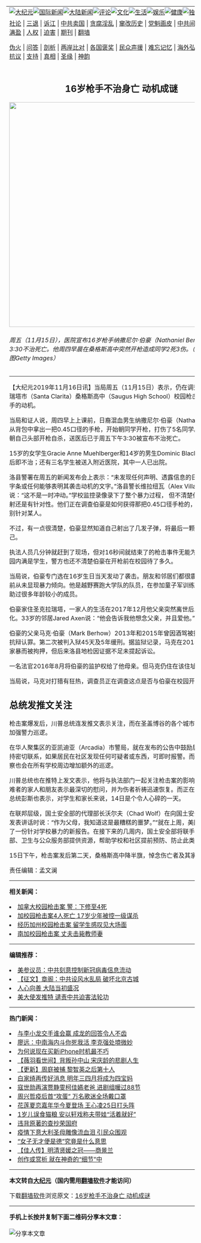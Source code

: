 <a name="1" id="1" target="_blank"></a><span id="1"></span>
<table align=center border="0"><tr><td colspan="2" VALIGN=TOP><a href="https://github.com/snzyvt308/djy/blob/master/gb/nsc413.md#1"><img src="https://raw.githubusercontent.com/snzyvt308/www/master/t/djy/1.jpg" title="大纪元"></a><a href="https://github.com/snzyvt308/djy/blob/master/gb/n24hr.md#1"><img src="https://raw.githubusercontent.com/snzyvt308/www/master/t/djy/3.jpg" title="国际新闻"></a><a href="https://github.com/snzyvt308/djy/blob/master/gb/nsc413.md#1"><img src="https://raw.githubusercontent.com/snzyvt308/www/master/t/djy/4.jpg" title="大陆新闻"></a><a href="https://github.com/snzyvt308/djy/blob/master/gb/news392.md#1"><img src="https://raw.githubusercontent.com/snzyvt308/www/master/t/djy/5.jpg" title="评论"></a><a href="https://github.com/snzyvt308/djy/blob/master/gb/news2007.md#1"><img src="https://raw.githubusercontent.com/snzyvt308/www/master/t/djy/6.jpg" title="文化"></a><a href="https://github.com/snzyvt308/djy/blob/master/gb/news2008.md#1"><img src="https://raw.githubusercontent.com/snzyvt308/www/master/t/djy/7.jpg" title="生活"></a><a href="https://github.com/snzyvt308/djy/blob/master/gb/ncyule.md#1"><img src="https://raw.githubusercontent.com/snzyvt308/www/master/t/djy/8.jpg" title="娱乐"></a><a href="https://github.com/snzyvt308/djy/blob/master/gb/nsc1002.md#1"><img src="https://raw.githubusercontent.com/snzyvt308/www/master/t/djy/9.jpg" title="健康"><a href="https://github.com/snzyvt308/djy/blob/master/gb/nf6092.md#1"><img src="https://raw.githubusercontent.com/snzyvt308/www/master/t/djy/10a.jpg" title="独家"></a><a href="https://github.com/snzyvt308/djy/blob/master/gb/nf4514.md#1"><img src="https://raw.githubusercontent.com/snzyvt308/www/master/t/djy/12a.jpg" title="头条"></a></td></tr>
<tr><td colspan="2" VALIGN=TOP><a target="_blank" href="https://github.com/snzyvt308/djy/blob/master/gb/9p.md#1">社论</a> | <a target="_blank" href="https://github.com/snzyvt308/djy/blob/master/gb/nf5657.md#1">三退</a> | <a target="_blank" href="https://github.com/snzyvt308/djy/blob/master/gb/nf6124.md#1">诉江</a> | <a target="_blank" href="https://github.com/snzyvt308/djy/blob/master/gb/nf1176117.md#1">中共卖国</a> | <a target="_blank" href="https://github.com/snzyvt308/djy/blob/master/gb/nf5773.md#1">贪腐淫乱</a> | <a target="_blank" href="https://github.com/snzyvt308/djy/blob/master/gb/nf1176115.md#1">窜改历史</a> | <a target="_blank" href="https://github.com/snzyvt308/djy/blob/master/gb/nf1176107.md#1">党魁画皮</a> | <a target="_blank" href="https://github.com/snzyvt308/djy/blob/master/gb/nf1320400.md#1">中共间谍</a> | <a target="_blank" href="https://github.com/snzyvt308/djy/blob/master/gb/nf1176114.md#1">破坏传统</a> | <a target="_blank" href="https://github.com/snzyvt308/ntdtv/blob/master/gb/prog447_1.md#1">恶贯满盈</a> | <a target="_blank" href="https://github.com/snzyvt308/djy/blob/master/gb/ncid278.md#1">人权</a> | <a target="_blank" href="https://github.com/snzyvt308/djy/blob/master/gb/nf1176111.md#1">迫害</a> | <a target="_blank" href="https://gitlab.com/szzdlab/mh-qikan/blob/master/README.md#1">期刊</a> | <a target="_blank" href="https://github.com/snzyvt308/www/blob/master/README.md?zsrh#8">翻墙</a></p><p><a target="_blank" href="https://github.com/snzyvt308/djy/blob/master/gb/nf5562.md#1">伪火</a> | <a target="_blank" href="https://github.com/snzyvt308/djy/blob/master/gb/nf4378.md#1">问答</a> | <a target="_blank" href="https://github.com/snzyvt308/djy/blob/master/gb/nf5792.md#1">剖析</a> | <a target="_blank" href="https://github.com/snzyvt308/djy/blob/master/gb/nf5735.md#1">两岸比对</a> | <a target="_blank" href="https://github.com/snzyvt308/djy/blob/master/gb/nf6119.md#1">各国褒奖</a> | <a target="_blank" href="https://github.com/snzyvt308/djy/blob/master/gb/nf6120.md#1">民众声援</a> | <a target="_blank" href="https://github.com/snzyvt308/djy/blob/master/gb/nf1188594.md#1">难忘记忆</a> | <a target="_blank" href="https://github.com/snzyvt308/djy/blob/master/gb/nf3180.md#1">海外弘传</a> | <a target="_blank" href="https://github.com/snzyvt308/djy/blob/master/gb/nf5410.md#1">万人上访</a> | <a target="_blank" href="https://github.com/snzyvt308/ntdtv/blob/master/gb/prog1530_1.md#1">和平抗议</a> | <a target="_blank" href="https://github.com/snzyvt308/djy/blob/master/gb/nf4386.md#1">支持</a> | <a target="_blank" href="https://github.com/snzyvt308/djy/blob/master/gb/nf4389.md#1">真相</a> | <a target="_blank" href="https://github.com/snzyvt308/djy/blob/master/gb/nf5790.md#1">圣缘</a> | <a target="_blank" href="https://github.com/snzyvt308/djy/blob/master/gb/nf4786.md#1">神韵</a></td></tr>
<tr><td VALIGN=TOP width="626"><h2 align=center>16岁枪手不治身亡 动机成谜</h2>
<img width="600" src="https://i.epochtimes.com/assets/uploads/2019/11/15d7822ab41f0135_ttl7daysiv_Screen_Shot_2019-11-15_at_6.00.32_PM-1-e1573874440719.png" />
<h6>周五（11月15日），医院宣布16岁枪手纳撒尼尔·伯豪（Nathaniel Berhow）于下午3:30不治死亡。他周四早晨在桑格斯高中突然开枪造成同学2死3伤。（左图脸书，右图Getty Images）
</h6>
<hr>
	<p>【大纪元2019年11月16日讯】当局周五（11月15日）表示，仍在调查洛县圣克拉瑞塔市（Santa Clarita）<ahref="https://github.com/snzyvt308/djy/blob/master/gb/tag/%E6%A1%91%E6%A0%BC%E6%96%AF%E9%AB%98%E4%B8%AD.md#1">桑格斯高中</a>（Saugus High School）<ahref="https://github.com/snzyvt308/djy/blob/master/gb/tag/%E6%A0%A1%E5%9B%AD%E6%9E%AA%E5%87%BB%E6%A1%88.md#1">校园枪击案</a>中16岁枪手的动机。</p>
<p>当局和证人说，周四早上上课前，日裔混血男生纳撒尼尔·伯豪（Nathaniel Berhow）从背包中拿出一把0.45口径的手枪，开始朝同学开枪，打伤了5名同学。最后，伯豪朝自己头部开枪自杀，送医后已于周五下午3:30被宣布不治死亡。</p>
<p>15岁的女学生Gracie Anne Muehlberger和14岁的男生Dominic Blackwell周四送医后即不治；还有三名学生被送入附近医院，其中一人已出院。</p>
<p>洛县警署在周五的新闻发布会上表示：“未发现任何声明、透露信息的日记、自杀相关字条或任何能够表明其袭击动机的文字。”洛县警长维拉纽瓦（Alex Villanueva）说：“这不是一时冲动。”学校监控录像录下了整个暴力过程， 但不清楚伯豪是随即乱射还是有针对性。他们正在调查伯豪是如何获得那把0.45口径手枪的，以及他是否特别针对某人。</p>
<p>不过，有一点很清楚，伯豪显然知道自己射出了几发子弹，将最后一颗子弹留给了自己。</p>
<p>执法人员几分钟就赶到了现场，但对16秒间就结束了的枪击事件无能为力。当时，校园内满是学生，警方也还不清楚伯豪在开枪前在校园待了多久。</p>
<p>当局说，伯豪专门选在16岁生日当天发动了袭击。朋友和邻居们都很震惊，说伯豪之前从未显现暴力倾向。他是越野赛跑大学队的队员，在参加童子军训练营时，还曾帮助过很多年龄较小的成员。</p>
<p>伯豪家住圣克拉瑞塔，一家人的生活在2017年12月他父亲突然离世后发生了巨大变化。33岁的邻居Jared Axen说：“他会告诉我他想念父亲，并且爱他。”</p>
<p>伯豪的父亲马克·伯豪（Mark Berhow）2013年和2015年曾因酒驾被捕，两次都无抗辩认罪。第二次被判入狱45天及5年缓刑。据监狱记录，马克在2015年还因涉嫌家暴而被拘押，但后来洛县地检因证据不足未提起诉讼。</p>
<p>一名法官2016年8月将伯豪的监护权给了他母亲。但马克仍住在该住址。</p>
<p>当局说，马克对打猎有狂热，调查员正在调查这点是否与伯豪在校园开枪有关。</p>
<h2>总统发推文关注</h2>
<p>枪击案爆发后，川普总统连发推文表示关注，而在圣盖博谷的各个城市警局也表示会加强警力巡逻。</p>
<p>在华人聚集区的亚凯迪亚（Arcadia）市警局，就在发布的公告中鼓励居民与警局保持密切联系，如果居民在社区发现任何可疑者或东西，可即时报警。而预防起见，警察也会在所有学校周边增加额外的巡逻。</p>
<p>川普总统也在推特上发文表示，他将与执法部门一起关注枪击案的影响。并向不幸遇难者的家人和朋友表示最深切的慰问，并为伤者祈祷迅速恢复。而正在访问加州的副总统彭斯也表示，对学生和家长来说，14日是个令人心碎的一天。</p>
<p>在联邦层级，国土安全部的代理部长沃尔夫（Chad Wolf）在向国土安全顾问委员会发表讲话时说：“作为父母，我知道这是最糟糕的噩梦。”“就在上周，美国特勤局发布了一份针对学校暴力的新报告。在接下来的几周内，国土安全部将联手教育部、司法部、卫生与公众服务部提供资源，帮助学校和社区提前预防、防止此类威胁发生。”</p>
<p>15日下午，枪击案发后第二天，<ahref="https://github.com/snzyvt308/djy/blob/master/gb/tag/%E6%A1%91%E6%A0%BC%E6%96%AF%E9%AB%98%E4%B8%AD.md#1">桑格斯高中</a>降半旗，悼念伤亡者及其家属。◇</p>
<p>责任编辑：孟文澜</p>
	
<hr>


<strong>相关新闻：</strong>
<li><a href="https://github.com/snzyvt308/djy/blob/master/gb/16/1/23/n4623754.md#1">加拿大校园枪击案 警：下修至4死</a></li>
<li><a href="https://github.com/snzyvt308/djy/blob/master/gb/16/1/25/n4624896.md#1">加校园枪击案4人死亡 17岁少年被控一级谋杀</a></li>
<li><a href="https://github.com/snzyvt308/djy/blob/master/gb/16/6/2/n7958496.md#1">经历加州校园枪击案 留学生感叹见大场面</a></li>
<li><a href="https://github.com/snzyvt308/djy/blob/master/gb/17/4/11/n9024701.md#1">南加校园枪击案  丈夫击毙教师妻</a></li>
<hr>


<strong>编辑推荐：</strong>
<li><a href="https://github.com/onzhi266/djy/blob/master/gb/20/2/22/n11887949.md#1">美参议员：中共刻意控制新冠病毒信息流动</a></li>
<li><a href="https://github.com/tsiac2612/djy/blob/master/gb/19/3/9/n11101863.md#1" target="_blank">【征文】章阁：中共设风水乱局 破坏北京古城</a></li><li><a href="https://github.com/snzyvt308/djy/blob/master/gb/15/7/17/n4482910.md?dfh#1" target="_blank">人心向善 大陆当初盛况</a></li><li><a href="https://github.com/tsiac2612/djy/blob/master/gb/19/7/29/n11417416.md#1" target="_blank">美大使发推特 谴责中共迫害法轮功</a></li>
<hr>

<strong>热门新闻：</strong>
<li><a href="https://github.com/snzyvt308/djy/blob/master/gb/20/8/9/n12318283.md#1">与李小龙交手谁会赢 成龙的回答令人不齿</a></li>
<li><a href="https://github.com/snzyvt308/djy/blob/master/gb/20/8/9/n12316879.md#1">廖远：中南海内斗你死我活 李克强处境微妙</a></li>
<li><a href="https://github.com/snzyvt308/djy/blob/master/gb/20/8/7/n12312698.md#1">为何说现在买新iPhone时机最不巧</a></li>
<li><a href="https://github.com/snzyvt308/djy/blob/master/gb/20/8/9/n12318126.md#1">【薇羽看世间】背叛孙中山 宋庆龄的悲剧人生</a></li>
<li><a href="https://github.com/snzyvt308/djy/blob/master/gb/20/8/10/n12318484.md#1">【更新】周庭被捕 黎智英之后第十人</a></li>
<li><a href="https://github.com/snzyvt308/djy/blob/master/gb/20/8/8/n12316083.md#1">白家绮再传好消息 明年三四月将成为四宝妈</a></li>
<li><a href="https://github.com/snzyvt308/djy/blob/master/gb/20/8/9/n12316868.md#1">寇世勋再演贾静雯柯佳嬿老爸  进剧组暖过88节</a></li>
<li><a href="https://github.com/snzyvt308/djy/blob/master/gb/20/8/9/n12316930.md#1">周兴哲疫后首“攻蛋” 万名歌迷全场戴口罩</a></li>
<li><a href="https://github.com/snzyvt308/djy/blob/master/gb/20/8/9/n12316975.md#1">花莲夏恋嘉年华今夏登场 王心凌25日打头阵</a></li>
<li><a href="https://github.com/snzyvt308/djy/blob/master/gb/20/8/9/n12317185.md#1">1岁儿误食猫粮 安以轩戏称夫带娃“活着就好”</a></li>
<li><a href="https://github.com/snzyvt308/djy/blob/master/gb/20/6/1/n12153439.md#1">违背原著的查抄荣国府</a></li>
<li><a href="https://github.com/snzyvt308/djy/blob/master/gb/20/8/9/n12317099.md#1">疫情下意大利圣母雕像流血泪 引民众围观</a></li>
<li><a href="https://github.com/snzyvt308/djy/blob/master/gb/20/8/7/n12313595.md#1">“女子无才便是德”究竟是什么意思</a></li>
<li><a href="https://github.com/snzyvt308/djy/blob/master/gb/20/8/4/n12306901.md#1">【佳人传】明清贤媛之冠——商景兰</a></li>
<li><a href="https://github.com/snzyvt308/djy/blob/master/gb/20/8/2/n12300716.md#1">创作或赏析 就在神奇的“细节”中</a></li>
<hr>

<strong>本文转自<a href="https://www.epochtimes.com">大纪元</a>（国内需用<a href="https://github.com/snzyvt308/www/blob/master/README.md#8">翻墙软件</a>才能访问）</strong><p>下载<a href="https://github.com/snzyvt308/www/blob/master/README.md#8">翻墙软件</a>浏览原文：<a href="https://www.epochtimes.com/gb/19/11/16/n11659530.htm">16岁枪手不治身亡 动机成谜</a></p><hr>

<strong>手机上长按并复制下面二维码分享本文章：</strong><br><br><img src="http://www.szzd.org/v.php?action=qrcode&url=https://github.com/snzyvt308/djy/blob/master/gb/19/11/16/n11659530.md%231" title="分享本文章"></td><td VALIGN=TOP><a href="https://github.com/snzyvt308/djy/blob/master/gb/16/1/21/n4622075.md?dfh#1" target="_blank"><img src="https://raw.githubusercontent.com/snzyvt308/djy/master/gb/300/wei-f1.jpg" title="中共的伪火骗局"  alt="中共的伪火骗局"></a><br><a href="https://github.com/snzyvt308/www/blob/master/README.md?dfh#9" target="_blank"><img src="https://raw.githubusercontent.com/snzyvt308/djy/master/gb/300/yong-h.jpg" title="永恒的见证"  alt="永恒的见证"></a><br><a href="https://github.com/snzyvt308/djy/blob/master/gb/13/9/29/n3974789.md?dfh#1" target="_blank"><img src="https://raw.githubusercontent.com/snzyvt308/djy/master/gb/300/shang-lnz.jpg" title="善良女子被中共投男牢"  alt="善良女子被中共投男牢"></a><br><a href="https://github.com/snzyvt308/djy/blob/master/gb/16/3/16/n4663449.md?dfh#1" target="_blank"><img src="https://raw.githubusercontent.com/snzyvt308/djy/master/gb/300/huo-z3.jpg" title="警卫目击活摘器官"  alt="警卫目击活摘器官"></a><br><a href="https://github.com/snzyvt308/djy/blob/master/gb/16/8/7/n8177641.md?dfh#1" target="_blank"><img src="https://raw.githubusercontent.com/snzyvt308/djy/master/gb/300/huo-z4.jpg" title="证人描述活摘恐怖"  alt="证人描述活摘恐怖"></a><br><a href="https://github.com/snzyvt308/djy/blob/master/gb/10/4/19/n2881569.md?dfh#1" target="_blank"><img src="https://raw.githubusercontent.com/snzyvt308/djy/master/gb/300/huo-z1.jpg" title="揭开活摘器官黑幕"  alt="揭开活摘器官黑幕"></a><br><a href="https://github.com/snzyvt308/djy/blob/master/gb/10/11/7/n3077476.md?dfh#1" target="_blank"><img src="https://raw.githubusercontent.com/snzyvt308/djy/master/gb/300/ma-ks.jpg" title="马克思的成魔之路"  alt="马克思的成魔之路"></a><br><a href="https://github.com/snzyvt308/djy/blob/master/gb/14/6/9/n4173977.md?dfh#1" target="_blank"><img src="https://raw.githubusercontent.com/snzyvt308/djy/master/gb/300/chang-zs.jpg" title="藏字石 蕴天机"  alt="藏字石 蕴天机"></a><br><a href="https://github.com/snzyvt308/djy/blob/master/gb/18/5/10/n10381511.md?dfh#1" target="_blank"><img src="https://raw.githubusercontent.com/snzyvt308/djy/master/gb/300/st1.jpg" title="关注3亿人三退"  alt="关注3亿人三退"></a><br><a href="https://github.com/snzyvt308/djy/blob/master/gb/18/3/21/n10237682.md?dfh#1" target="_blank"><img src="https://raw.githubusercontent.com/snzyvt308/djy/master/gb/300/jie-t.jpg" title="解体中共复兴中华"  alt="解体中共复兴中华"></a><br><a href="https://github.com/snzyvt308/djy/blob/master/gb/9/2/9/n2422991.md?dfh#1" target="_blank"><img src="https://raw.githubusercontent.com/snzyvt308/djy/master/gb/300/gao-zs.jpg" title="中共迫害良心律师"  alt="中共迫害良心律师"></a><br><a href="https://github.com/snzyvt308/djy/blob/master/gb/18/12/9/n10900044.md?dfh#1" target="_blank"><img src="https://raw.githubusercontent.com/snzyvt308/djy/master/gb/300/sj1.jpg" title="303万人举报江泽民"  alt="303万人举报江泽民"></a><br><a href="https://github.com/snzyvt308/djy/blob/master/gb/18/8/28/n10672014.md?dfh#1" target="_blank"><img src="https://raw.githubusercontent.com/snzyvt308/djy/master/gb/300/sj2.jpg" title="这些官员为何起诉江泽民"  alt="这些官员为何起诉江泽民"></a><br><a href="https://github.com/snzyvt308/djy/blob/master/gb/8/12/18/n2367165.md?dfh#1" target="_blank"><img src="https://raw.githubusercontent.com/snzyvt308/djy/master/gb/300/liangan.jpg" title="海峡两岸的强烈对比"  alt="海峡两岸的强烈对比"></a><br><a href="https://github.com/snzyvt308/djy/blob/master/gb/15/12/10/n4593139.md?dfh#1" target="_blank"><img src="https://raw.githubusercontent.com/snzyvt308/djy/master/gb/300/jia-ndzl.jpg" title="加拿大总理的贺信"  alt="加拿大总理的贺信"></a><br><a href="https://github.com/snzyvt308/djy/blob/master/gb/11/6/17/n3289382.md?dfh#1" target="_blank"><img src="https://raw.githubusercontent.com/snzyvt308/djy/master/gb/300/xiao-wd.jpg" title="探寻真相兼听则明"  alt="探寻真相兼听则明"></a><br><a href="https://github.com/snzyvt308/djy/blob/master/gb/18/10/27/n10812623.md?dfh#1" target="_blank"><img src="https://raw.githubusercontent.com/snzyvt308/djy/master/gb/300/yindu.jpg" title="印度媒体报道东方"  alt="印度媒体报道东方"></a><br><a href="https://github.com/snzyvt308/djy/blob/master/gb/18/6/9/n10469652.md?dfh#1" target="_blank"><img src="https://raw.githubusercontent.com/snzyvt308/djy/master/gb/300/xie-j.jpg" title="不一样的海外校园"  alt="不一样的海外校园"></a><br><a href="https://github.com/snzyvt308/djy/blob/master/gb/7/4/5/n1669415.md?dfh#1" target="_blank"><img src="https://raw.githubusercontent.com/snzyvt308/djy/master/gb/300/li-up.jpg" title="从大师到徒弟的传奇"  alt="从大师到徒弟的传奇"></a><br><a href="https://github.com/snzyvt308/djy/blob/master/gb/17/5/26/n9191512.md?dfh#1" target="_blank"><img src="https://raw.githubusercontent.com/snzyvt308/djy/master/gb/300/zfl2.jpg" title="亿万人与东方一本奇书"  alt="亿万人与东方一本奇书"></a><br><a href="https://github.com/snzyvt308/djy/blob/master/gb/13/11/27/n4020290.md?dfh#1" target="_blank"><img src="https://raw.githubusercontent.com/snzyvt308/djy/master/gb/300/zhen-h.jpg" title="大陆见不到的震撼场面"  alt="大陆见不到的震撼场面"></a><br><a href="https://github.com/snzyvt308/djy/blob/master/gb/15/7/17/n4482910.md?dfh#1" target="_blank"><img src="https://raw.githubusercontent.com/snzyvt308/djy/master/gb/300/dalu-sk.jpg" title="人心向善 大陆当初盛况"  alt="人心向善 大陆当初盛况"></a><br><a href="https://github.com/snzyvt308/djy/blob/master/gb/19/1/5/n10955468.md?dfh#1" target="_blank"><img src="https://raw.githubusercontent.com/snzyvt308/djy/master/gb/300/zfl1.jpg" title="追寻真理 这书讲什么"  alt="追寻真理 这书讲什么"></a><br><a href="https://github.com/snzyvt308/www/blob/master/README.md?dfh#1" target="_blank"><img src="https://raw.githubusercontent.com/snzyvt308/djy/master/gb/300/fq1.jpg" title="下载免费翻墙软件"  alt="下载免费翻墙软件"></a><br></td></tr></table>
